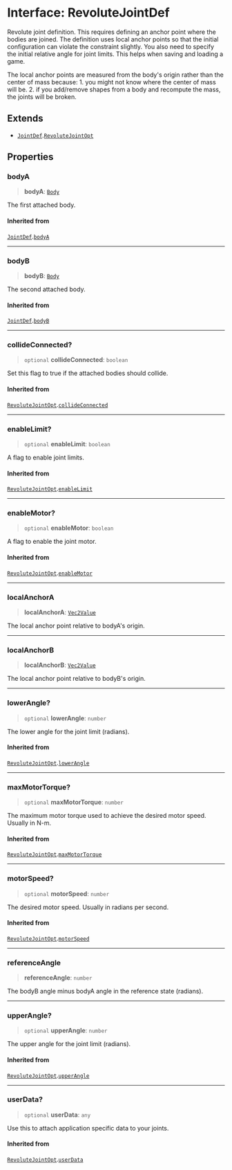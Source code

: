 # Interface: RevoluteJointDef

Revolute joint definition. This requires defining an anchor point where the
bodies are joined. The definition uses local anchor points so that the
initial configuration can violate the constraint slightly. You also need to
specify the initial relative angle for joint limits. This helps when saving
and loading a game.

The local anchor points are measured from the body's origin rather than the
center of mass because: 1. you might not know where the center of mass will
be. 2. if you add/remove shapes from a body and recompute the mass, the
joints will be broken.

## Extends

- [`JointDef`](JointDef).[`RevoluteJointOpt`](RevoluteJointOpt)

## Properties

### bodyA

> **bodyA**: [`Body`](../classes/Body)

The first attached body.

#### Inherited from

[`JointDef`](JointDef).[`bodyA`](JointDef#bodya)

***

### bodyB

> **bodyB**: [`Body`](../classes/Body)

The second attached body.

#### Inherited from

[`JointDef`](JointDef).[`bodyB`](JointDef#bodyb)

***

### collideConnected?

> `optional` **collideConnected**: `boolean`

Set this flag to true if the attached bodies
should collide.

#### Inherited from

[`RevoluteJointOpt`](RevoluteJointOpt).[`collideConnected`](RevoluteJointOpt#collideconnected)

***

### enableLimit?

> `optional` **enableLimit**: `boolean`

A flag to enable joint limits.

#### Inherited from

[`RevoluteJointOpt`](RevoluteJointOpt).[`enableLimit`](RevoluteJointOpt#enablelimit)

***

### enableMotor?

> `optional` **enableMotor**: `boolean`

A flag to enable the joint motor.

#### Inherited from

[`RevoluteJointOpt`](RevoluteJointOpt).[`enableMotor`](RevoluteJointOpt#enablemotor)

***

### localAnchorA

> **localAnchorA**: [`Vec2Value`](Vec2Value)

The local anchor point relative to bodyA's origin.

***

### localAnchorB

> **localAnchorB**: [`Vec2Value`](Vec2Value)

The local anchor point relative to bodyB's origin.

***

### lowerAngle?

> `optional` **lowerAngle**: `number`

The lower angle for the joint limit (radians).

#### Inherited from

[`RevoluteJointOpt`](RevoluteJointOpt).[`lowerAngle`](RevoluteJointOpt#lowerangle)

***

### maxMotorTorque?

> `optional` **maxMotorTorque**: `number`

The maximum motor torque used to achieve the desired motor speed. Usually
in N-m.

#### Inherited from

[`RevoluteJointOpt`](RevoluteJointOpt).[`maxMotorTorque`](RevoluteJointOpt#maxmotortorque)

***

### motorSpeed?

> `optional` **motorSpeed**: `number`

The desired motor speed. Usually in radians per second.

#### Inherited from

[`RevoluteJointOpt`](RevoluteJointOpt).[`motorSpeed`](RevoluteJointOpt#motorspeed)

***

### referenceAngle

> **referenceAngle**: `number`

The bodyB angle minus bodyA angle in the reference state (radians).

***

### upperAngle?

> `optional` **upperAngle**: `number`

The upper angle for the joint limit (radians).

#### Inherited from

[`RevoluteJointOpt`](RevoluteJointOpt).[`upperAngle`](RevoluteJointOpt#upperangle)

***

### userData?

> `optional` **userData**: `any`

Use this to attach application specific data to your joints.

#### Inherited from

[`RevoluteJointOpt`](RevoluteJointOpt).[`userData`](RevoluteJointOpt#userdata)
